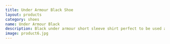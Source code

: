 ```yaml
---
title: Under Armour Black Shoe
layout: products
category: shoes
name: Under Armour Black
description: Black under armour short sleeve shirt perfect to be used as an under shirt to keep dry in the heat.
image: product6.jpg
---
```



